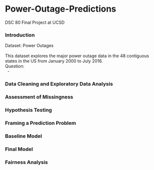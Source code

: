 # Power-Outage-Predictions
DSC 80 Final Project at UCSD

### Introduction
Dataset: Power Outages
<br/> 
<br/> This dataset explores the major power outage data in the 48 contiguous states in the US from January 2000 to July 2016. 
<br/>
Question: 
<br/>  &nbsp;  - 


### Data Cleaning and Exploratory Data Analysis
### Assessment of Missingness
### Hypothesis Testing
### Framing a Prediction Problem
### Baseline Model
### Final Model
### Fairness Analysis
